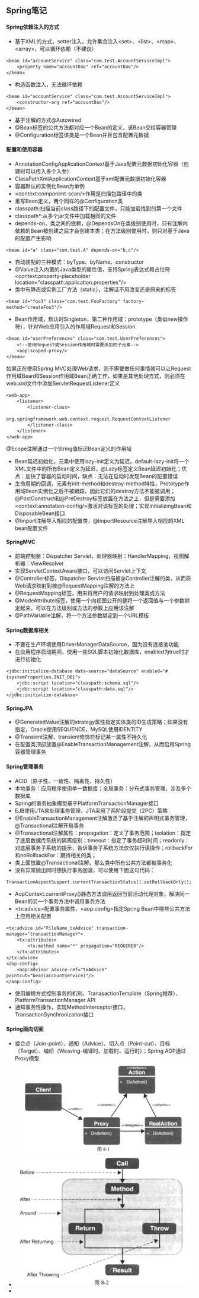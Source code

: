 ## Spring笔记
#### Spring依赖注入的方式
* 基于XML的方式，setter注入，允许集合注入\<set>、\<list>、\<map>、\<array>，可以循环依赖（不建议）

```
<bean id="accountService" class="com.test.AccountServiceImpl">
	<property name="accountDao" ref="accountDao"/>
</bean>
```
* 构造函数注入，无法循环依赖

```
<bean id="accountService" class="com.test.AccountServiceImpl">
	<constructor-arg ref="accountDao"/>
</bean>
```

* 基于注解的方式@Autowired
* @Bean标签的公共方法都对应一个Bean的定义，该Bean交给容器管理
* @Configuration标签该类是一个Bean并且包含配置元数据

#### 配置和使用容器
* AnnotationConfigApplicationContext基于Java配置元数据初始化容器（创建时可以传入多个入参）
* ClassPathXmlApplicationContext基于xml配置元数据初始化容器
* 容器默认的实例化Bean为单例
* \<context:component-scan/>作用是扫描包路径中的类
* 重写Bean定义，两个同样的@Configuration类
* classpath:扫描当前class路径下的配置文件，只能加载找到的第一个文件
* classpath*:从多个jar文件中加载相同的文件
* depends-on，类之间的依赖，@DependsOn在类级别使用时，只有注解内依赖的Bean被创建之后才会创建本类；在方法级别使用时，则只对基于Java的配置产生影响

```
<bean id="a" class="com.test.A" depends-on="b,c"/>
```
* 自动装配的三种模式：byType、byName、constructor
* @Value注入内置的Java类型的属性值，支持Spring表达式和占位符\<context:property-placeholder location="classpath:application.properties"/>
* 类中有静态或实例工厂方法（static），注解话不用改变还是原来的标签

```
<bean id="foo3" class="com.test.FooFactory" factory-method="createFoo3"/>
```
* Bean作用域，默认时Singleton，第二种作用域：prototype（类似new操作符），针对Web应用引入的作用域Request和Session

```
<bean id="userPreferences" class="com.test.UserPreferences">
	<!--使用Request或Session作用域时需要添加的子元素-->
	<aop:scoped-proxy/>
</bean>
```
如果正在使用Spring MVC处理Web请求，则不需要做任何事情就可以让Request作用域Bean和Session作用域Bean正确工作，如果是其他处理方式，则必须在web.xml文件中添加ServletRequestListener定义

```
<web-app>
	<listener>
		<listener-class>
			org.springframework.web.context.request.RequestContextListener
		</listener-class>
	</listener>
</web-app>
```
@Scope注解通过一个String值标识Bean定义的作用域

* Bean延迟初始化，<bean>元素中使用lazy-init定义为延迟，default-lazy-init将一个XML文件中的所有Bean定义为延迟，@Lazy标签定义Bean延迟初始化；优点：加快了容器的启动时间，缺点：无法在启动时发现Bean的配置错误
* 生命周期的回调，<bean>元素有init-method和destroy-method特性，Prototype作用域Bean实例化之后不被跟踪，因此它们的destroy方法不能被调用；@PostConstruct和@PreDestroy标签放置在方法之上，但是需要添加\<context:annotation-config/>激活对该标签的处理；实现InitializingBean和DisposableBean接口
* @Import注解导入相应的配置类，@ImportResource注解导入相应的XML bean配置文件

#### SpringMVC
* 前端控制器：Dispatcher Servlet，处理器映射：HandlerMapping，视图解析器：ViewResolver
* 实现ServletContextAware接口，可以访问Servlet上下文
* @Controller标签，Dispatcher Servlet扫描被@Controller注解的类，从而将Web请求映射到被@RequestMapping注解的方法上
* @RequestMapping标签，用来将用户的请求映射到处理类或方法
* @ModeAttribute标签，使用一个向视图公开的健将一个返回值与一个参数绑定起来，可以在方法级别或方法的参数上应用该注解
* @PathVariable注解，将一个方法参数绑定到一个URL模板

#### Spring数据库相关
* 不要在生产环境使用DriverManagerDataSource，因为没有连接池功能
* 在应用程序启动期间，使用一些SQL脚本初始化数据库，enabled为true时才进行初始化

```
<jdbc:initialize-database data-source="dataSource" enabled="#{systemProperties.INIT_DB}">
	<jdbc:script location="classpath:schema.sql"/>
	<jdbc:script location="classpath:data.sql"/>
</jdbc:initialize-database>
```

#### SpringJPA
* @GeneratedValue注解的strategy属性指定实体类的ID生成策略；如果没有指定，Oracle使用SEQUENCE，MySQL使用IDENTITY
* @Transient注解、transient修饰符标记某一属性不持久化
* 在配置类顶部放置@EnableTransactionManagement注解，从而启用Spring容器管理事务

#### Spring管理事务
* ACID（原子性、一致性、隔离性、持久性）
* 本地事务：应用程序使用单一数据库；全局事务：分布式事务管理，涉及多个数据库
* Spring的事务抽象模型基于PlatformTransactionManager接口
* EJB使用JTA来处理事务管理，JTA采用了两阶段提交（2PC）策略
* @EnableTransactionManagement注解激活了基于注解的声明式事务管理，@Transactional注解开启事务
* @Transactional注解属性：propagation：定义了事务范围；isolation：指定了底层数据库系统的隔离级别；timeout：指定了事务超时时间；readonly：对底层事务子系统的提示，告诉事务子系统方法仅仅执行读操作；rollbackFor和noRollbackFor：期待相关的类；
* 类上面放置@Transactional注解，那么类中所有公共方法都被事务化
* 没有异常抛出同时想执行事务回滚，可以使用下面这句代码：

```
TransactionAspectSupport.currentTransactionStatus().setRollbackOnly();
```
* AopContext.currentProxy()静态方法调用返回当前活动代理对象，解决同一Bean的另一个事务方法中调用事务方法
* \<tx:advice>配置事务属性，\<aop:config>指定Spring Bean中哪些公共方法上应用相关配置

```
<tx:advice id="FileName_txAdvice" transaction-manager="transactionManager">
	<tx:attributes>
		<tx:method name="*" propagation="REQUIRED"/>
	</tx:attributes>
</tx:advice>
<aop:config>
	<aop:advisor advice-ref="txAdvice" pointcut="bean(accountService)"/>
</aop:config>
```
* 使用编程方式控制事务的机制，TranasactionTemplate（Spring推荐）、PlatformTransactionManager API
* 通知事务性操作，实现MethodInterceptor接口，TransactionSynchronization接口

#### Spring面向切面
* 接合点（Join-point）、通知（Advice）、切入点（Point-cut）、目标（Target）、编织（Weaving-编译时、加载时、运行时）；Spring AOP通过Proxy模型![Proxy](./images/Proxy.png)
* ![AOP](./images/AOP.png)
* 

